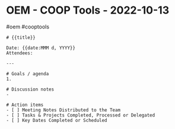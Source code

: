 # OEM - COOP Tools - 2022-10-13
#oem #cooptools 

```
# {{title}}

Date: {{date:MMM d, YYYY}}
Attendees:

---

# Goals / agenda
1. 

# Discussion notes
- 

# Action items
- [ ] Meeting Notes Distributed to the Team
- [ ] Tasks & Projects Completed, Processed or Delegated
- [ ] Key Dates Completed or Scheduled
```